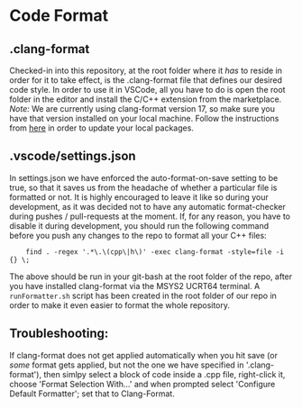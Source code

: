 # Code Format

## .clang-format

Checked-in into this repository, at the root folder where it _has_ to reside in order for it to take effect, is the .clang-format file that defines our desired code style. In order to use it in VSCode, all you have to do is open the root folder in the editor and install the C/C++ extension from the marketplace.
_Note:_ We are currently using clang-format version 17, so make sure you have that version installed on your local machine. Follow the instructions from [here](https://www.msys2.org/docs/updating/) in order to update your local packages.

## .vscode/settings.json

In settings.json we have enforced the auto-format-on-save setting to be true, so that it saves us from the headache of whether a particular file is formatted or not. It is highly encouraged to leave it like so during your development, as it was decided not to have any automatic format-checker during pushes / pull-requests at the moment. If, for any reason, you have to disable it during development, you should run the following command before you push any changes to the repo to format all your C++ files:
```
    find . -regex '.*\.\(cpp\|h\)' -exec clang-format -style=file -i {} \;
```
The above should be run in your git-bash at the root folder of the repo, after you have installed clang-format via the MSYS2 UCRT64 terminal. A `runFormatter.sh` script has been created in the root folder of our repo in order to make it even easier to format the whole repository.

## Troubleshooting:
If clang-format does not get applied automatically when you hit save (or _some_ format gets applied, but not the one we have specified in '.clang-format'), then simlpy select a block of code inside a .cpp file, right-click it, choose 'Format Selection With...' and when prompted select 'Configure Default Formatter'; set that to Clang-Format.
